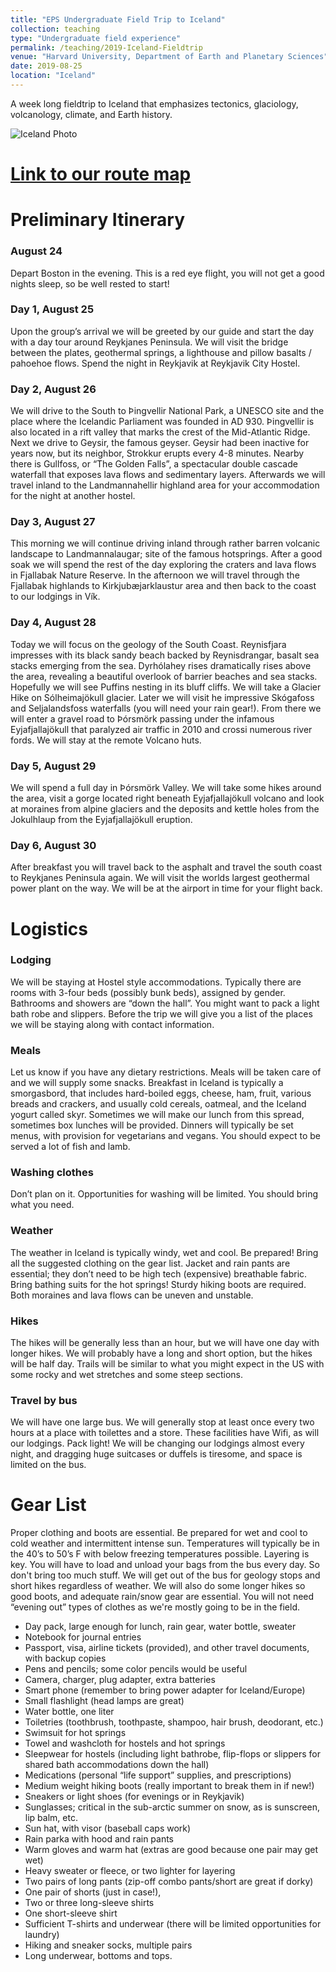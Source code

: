 ```yaml
---
title: "EPS Undergraduate Field Trip to Iceland"
collection: teaching
type: "Undergraduate field experience"
permalink: /teaching/2019-Iceland-Fieldtrip
venue: "Harvard University, Department of Earth and Planetary Sciences"
date: 2019-08-25
location: "Iceland"
---
```


A week long fieldtrip to Iceland that emphasizes tectonics, glaciology, volcanology, climate, and Earth history.

![Iceland Photo](https://bradlipovsky.github.io/images/IcelandPhoto.jpg)

# [Link to our route map](https://bradlipovsky.github.io/IcelandMap/)

# Preliminary Itinerary
### August 24
Depart Boston in the evening.  This is a red eye flight, you will not get a good nights sleep, so be well rested to start!

### Day 1, August 25
Upon the group’s arrival we will be greeted by our guide and start the day with a day tour around Reykjanes Peninsula.  We will visit the bridge between the plates, geothermal springs, a lighthouse and pillow basalts / pahoehoe flows.  Spend the night in Reykjavik at Reykjavik City Hostel.

### Day 2, August 26
We will drive to the South to Þingvellir National Park, a UNESCO site and the place where the Icelandic Parliament was founded in AD 930. Þingvellir is also located in a rift valley that marks the crest of the Mid-Atlantic Ridge. Next we drive to Geysir, the famous geyser. Geysir had been inactive for years now, but its neighbor, Strokkur erupts every 4-8 minutes. Nearby there is Gullfoss, or “The Golden Falls”, a spectacular double cascade waterfall that exposes lava flows and sedimentary layers. Afterwards we will travel inland to the Landmannahellir highland area for your accommodation for the night at another hostel.

### Day 3, August 27
This morning we will continue driving inland through rather barren volcanic landscape to Landmannalaugar; site of the famous hotsprings. After a good soak we will spend the rest of the day exploring the craters and lava flows in Fjallabak Nature Reserve. In the afternoon we will travel through the Fjallabak highlands to Kirkjubæjarklaustur area and then back to the coast to our lodgings in Vík.

### Day 4, August 28
Today we will focus on the geology of the South Coast.  Reynisfjara impresses with its black sandy beach backed by Reynisdrangar, basalt sea stacks emerging from the sea. Dyrhólahey rises dramatically rises above the area, revealing a beautiful overlook of barrier beaches and sea stacks.  Hopefully we will see Puffins nesting in its bluff cliffs.  We will take a Glacier Hike on Sólheimajökull glacier.  Later we will visit he impressive Skógafoss and Seljalandsfoss waterfalls (you will need your rain gear!). From there we will enter a gravel road to Þórsmörk passing under the infamous Eyjafjallajökull that paralyzed air traffic in 2010 and crossi numerous river fords.  We will stay at the remote Volcano huts.

### Day 5, August 29
We will spend a full day in Þórsmörk Valley. We will take some hikes around the area, visit a gorge located right beneath Eyjafjallajökull volcano and look at moraines from alpine glaciers and the deposits and kettle holes from the Jokulhlaup from the Eyjafjallajökull eruption. 

### Day 6, August 30
After breakfast you will travel back to the asphalt and travel the south coast to Reykjanes Peninsula again. We will visit the worlds largest geothermal power plant on the way. We will be at the airport in time for your flight back.


# Logistics

### Lodging
We will be staying at Hostel style accommodations.  Typically there are rooms with 3-four beds (possibly bunk beds), assigned by gender.  Bathrooms and showers are “down the hall”.    You might want to pack a light bath robe and slippers. Before the trip we will give you a list of the places we will be staying along with contact information.

### Meals
Let us know if you have any dietary restrictions.  Meals will be taken care of and we will supply some snacks.  Breakfast in Iceland is typically a smorgasbord, that includes hard-boiled eggs, cheese, ham, fruit, various breads and crackers, and usually cold cereals, oatmeal, and the Iceland yogurt called skyr.  Sometimes we will make our lunch from this spread, sometimes box lunches will be provided.  Dinners will typically be set menus, with provision for vegetarians and vegans.  You should expect to be served a lot of fish and lamb.  

### Washing clothes
Don’t plan on it.  Opportunities for washing will be limited.  You should bring what you need. 

### Weather
The weather in Iceland is typically windy, wet and cool.   Be prepared!  Bring all the suggested clothing on the gear list.  Jacket and rain pants are essential;  they don’t need to be high tech (expensive) breathable fabric.  Bring bathing suits  for the hot springs!  Sturdy hiking boots are required.  Both moraines and lava flows can be uneven and unstable.  

### Hikes
The hikes will be generally less than an hour, but we will have one day with longer hikes.  We will probably have a long and short option, but the hikes will be half day. Trails will be similar to what you might expect in the US with some rocky and wet stretches and some steep sections.

### Travel by bus
We will have one large bus.  We will generally stop at least once every two hours at a place with toilettes and a store.  These facilities have Wifi, as will our lodgings.  Pack light! We will be changing our lodgings almost every night, and dragging huge suitcases or duffels is tiresome, and space is limited on the bus.  



Gear List
==========
Proper clothing and boots are essential. Be prepared for wet and cool to cold weather and intermittent intense sun. Temperatures will typically be in the 40’s to 50’s F with below freezing temperatures possible. Layering is key.  You will have to load and unload your bags from the bus every day.  So don't bring too much stuff.  We will get out of the bus for geology stops and short hikes regardless of weather. We will also do some longer hikes so good boots, and adequate rain/snow gear are essential.   You will not need “evening out” types of clothes as we're mostly going to be in the field.   

- Day pack, large enough for lunch, rain gear, water bottle, sweater
- Notebook for journal entries
- Passport, visa, airline tickets (provided), and other travel documents, with backup copies
- Pens and pencils; some color pencils would be useful
- Camera, charger, plug adapter, extra batteries
- Smart phone (remember to bring power adapter for Iceland/Europe)
- Small flashlight (head lamps are great)
- Water bottle, one liter
- Toiletries (toothbrush, toothpaste, shampoo, hair brush, deodorant, etc.)
- Swimsuit for hot springs
- Towel and washcloth for hostels and hot springs
- Sleepwear for hostels (including light bathrobe, flip-flops or slippers for shared bath accommodations down the hall)
- Medications (personal “life  support” supplies, and prescriptions)
- Medium weight hiking boots (really important to break them in if new!)
- Sneakers or light shoes (for evenings or in Reykjavik)
- Sunglasses; critical in the sub-arctic summer on snow, as is sunscreen, lip balm, etc.
- Sun hat, with visor (baseball caps work)
- Rain parka with hood and rain pants
- Warm gloves and warm hat (extras are good because one pair may get wet)
- Heavy sweater or fleece, or two lighter for layering
- Two pairs of long pants (zip-off combo pants/short are great if dorky)
- One pair of shorts (just in case!),
- Two or three long-sleeve shirts
- One short-sleeve shirt
- Sufficient T-shirts and underwear (there will be limited opportunities for laundry)
- Hiking and sneaker socks, multiple pairs
- Long underwear, bottoms and tops.

